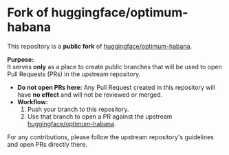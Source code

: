 # Fork of huggingface/optimum-habana

This repository is a **public fork** of [huggingface/optimum-habana](https://github.com/huggingface/optimum-habana).

**Purpose:**  
It serves **only** as a place to create public branches that will be used to open Pull Requests (PRs) in the upstream repository.

- **Do not open PRs here:** Any Pull Request created in this repository will have **no effect** and will not be reviewed or merged.
- **Workflow:**  
  1. Push your branch to this repository.
  2. Use that branch to open a PR against the upstream [huggingface/optimum-habana](https://github.com/huggingface/optimum-habana).

For any contributions, please follow the upstream repository's guidelines and open PRs directly there.